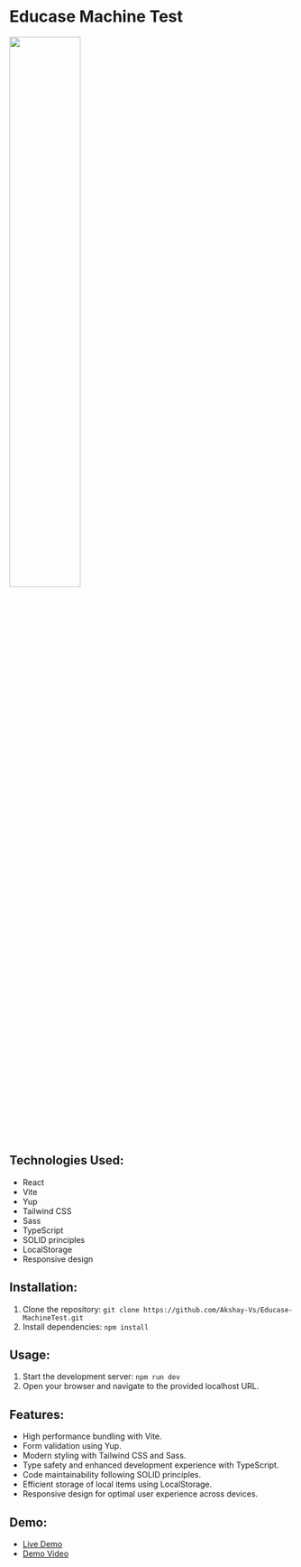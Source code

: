 # Educase Machine Test
<a src="https://www.youtube.com/watch?v=C028Hn2CjSA&ab_channel=AkshayVs"><img height="50%" width="50%" src="https://ik.imagekit.io/geeekg65rf/Screenshot%20from%202024-04-06%2013-48-07.png?updatedAt=1712393120861"></a>
## Technologies Used:
- React
- Vite
- Yup
- Tailwind CSS
- Sass
- TypeScript
- SOLID principles
- LocalStorage
- Responsive design

## Installation:
1. Clone the repository: `git clone https://github.com/Akshay-Vs/Educase-MachineTest.git`
2. Install dependencies: `npm install`

## Usage:
1. Start the development server: `npm run dev`
2. Open your browser and navigate to the provided localhost URL.

## Features:
- High performance bundling with Vite.
- Form validation using Yup.
- Modern styling with Tailwind CSS and Sass.
- Type safety and enhanced development experience with TypeScript.
- Code maintainability following SOLID principles.
- Efficient storage of local items using LocalStorage.
- Responsive design for optimal user experience across devices.

## Demo:
- [Live Demo](https://educase-machine-test.vercel.app/)
- [Demo Video](https://www.youtube.com/watch?v=C028Hn2CjSA&ab_channel=AkshayVs)
